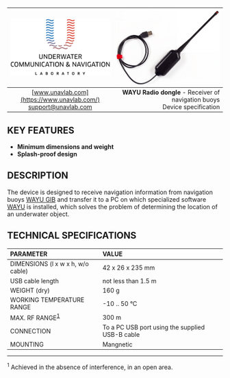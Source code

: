 | ![logo](/documentation/sm_logo.png) | ![logo](/documentation/wayu_rf_dongle.png) |
| :---: | ---: |
| [www.unavlab.com](https://www.unavlab.com/) <br/> [support@unavlab.com](mailto:support@unavlab.com) | **WAYU Radio dongle** - Receiver of navigation buoys <br/> Device specification |

## KEY FEATURES

* **Minimum dimensions and weight**
* **Splash-proof design**

## DESCRIPTION

The device is designed to receive navigation information from navigation buoys [WAYU GIB](WAYU_GIB_Specification_en.md) and transfer it to a PC on which specialized software [WAYU](https://github.com/ucnl/WAYU) is installed, which solves the problem of determining the location of an underwater object.
<div style="page-break-after: always;"></div>

## TECHNICAL SPECIFICATIONS

| PARAMETER | VALUE |
| :--- | :--- |
| DIMENSIONS (l x w x h, w/o cable) | 42 x 26 х 235 mm |
| USB cable length | not less than 1.5 m |
| WEIGHT (dry) | 160 g |
| WORKING TEMPERATURE RANGE | -10 .. 50 °С |
| MAX. RF RANGE<sup>[1](#footnote1)</sup> | 300 m |
| CONNECTION | To a PC USB port using the supplied USB-B cable |
| MOUNTING | Mangnetic |

________________
<a name="footnote1"><sup>1</sup></a> Achieved in the absence of interference, in an open area.  
